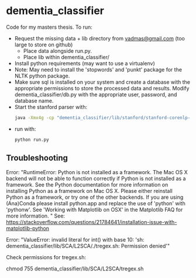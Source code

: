 # dementia_classifier
Code for my masters thesis. To run: 
- Request the missing data + lib directory from vadmas@gmail.com (too large to store on github) 
    -  Place data alongside run.py.
    -  Place lib within dementia_classifier/ 
- Install python requirements (may want to use a virtualenv)
- Note: May need to install the 'stopwords' and 'punkt' package for the NLTK python package. 
- Make sure sql is installed on your system and create a database with the appropriate permissions to store the processed data and results. Modify dementia_classifier/db.py with the appropriate user, password, and database name.
- Start the stanford parser with:
    ```bash
    java -Xmx4g -cp "dementia_classifier/lib/stanford/stanford-corenlp-full-2015-12-09/*" edu.stanford.nlp.pipeline.StanfordCoreNLPServer -port 9000 -timeout 20000
    ```
- run with:
  ```python
  python run.py
  ```


## Troubleshooting
Error: "RuntimeError: Python is not installed as a framework. The Mac OS X backend will not be able to function correctly if Python is not installed as a framework. See the Python documentation for more information on installing Python as a framework on Mac OS X. Please either reinstall Python as a framework, or try one of the other backends. If you are using (Ana)Conda please install python.app and replace the use of 'python' with 'pythonw'. See 'Working with Matplotlib on OSX' in the Matplotlib FAQ for more information.
"
See: https://stackoverflow.com/questions/21784641/installation-issue-with-matplotlib-python

Error: "ValueError: invalid literal for int() with base 10: 'sh: dementia_classifier/lib/SCA/L2SCA/./tregex.sh: Permission denied'"

Check permissions for tregex.sh:

chmod 755 dementia_classifier/lib/SCA/L2SCA/tregex.sh
